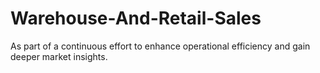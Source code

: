 # Warehouse-And-Retail-Sales
As part of a continuous effort to enhance operational efficiency and gain deeper market insights.
